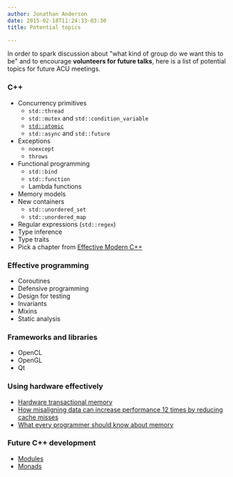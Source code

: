 ```yaml
---
author: Jonathan Anderson
date: 2015-02-18T11:24:33-03:30
title: Potential topics

---
```


In order to spark discussion about "what kind of group do we want this to be"
and to encourage **volunteers for future talks**, here is a list of potential
topics for future ACU meetings.

<!--more-->

### C++

* Concurrency primitives
  * `std::thread`
  * `std::mutex` and `std::condition_variable`
  * [`std::atomic`](http://en.cppreference.com/w/cpp/atomic/atomic)
  * `std::async` and `std::future`
* Exceptions
  * `noexcept`
  * `throws`
* Functional programming
  * `std::bind`
  * `std::function`
  * Lambda functions
* Memory models
* New containers
  * `std::unordered_set`
  * `std::unordered_map`
* Regular expressions (`std::regex`)
* Type inference
* Type traits
* Pick a chapter from [Effective Modern C++](http://www.amazon.ca/Effective-Modern-Specific-Ways-Improve/dp/1491903996/ref=pd_cp_b_2)

### Effective programming

* Coroutines
* Defensive programming
* Design for testing
* Invariants
* Mixins
* Static analysis

### Frameworks and libraries

* OpenCL
* OpenGL
* Qt

### Using hardware effectively

* [Hardware transactional memory](https://blogs.oracle.com/dave/entry/malloc_for_haswell_hardware_transactional)
* [How misaligning data can increase performance 12 times by reducing cache
misses](http://danluu.com/3c-conflict/)
* [What every programmer should know about memory](http://www.akkadia.org/drepper/cpumemory.pdf)

### Future C++ development

* [Modules](http://www.open-std.org/jtc1/sc22/wg21/docs/papers/2012/n3347.pdf)
* [Monads](http://bartoszmilewski.com/2014/02/26/c17-i-see-a-monad-in-your-future/)
